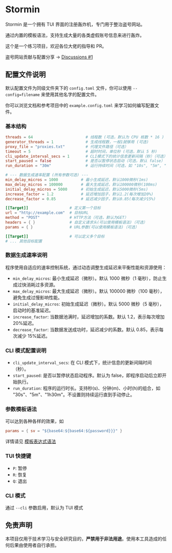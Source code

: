 # Stormin

Stormin 是一个拥有 TUI 界面的注册轰炸机，专门用于整治盗号网站。

通过内置的模板语法，支持生成大量的各类虚假账号信息来进行轰炸。

这个是一个练习项目，欢迎各位大佬的指导和 PR。

盗号网站贡献与配置分享 -> [Discussions #1](https://github.com/Noctiro/stormin/discussions/1)

## 配置文件说明

默认配置文件为同级文件夹下的 `config.toml` 文件，你可以使用 `--config=filename` 来使用其他名字的配置文件。

你可以浏览文档和参考项目中的 `example.config.toml` 来学习如何编写配置文件。

### 基本结构

```toml
threads = 64                       # 线程数 (可选，默认为 CPU 核数 * 16 )
generator_threads = 1              # 生成线程数，一般1就够用 (可选)
proxy_file = "proxies.txt"         # 代理文件路径（可选）
timeout = 5                        # 超时时间，单位秒 (可选，默认 5 秒)
cli_update_interval_secs = 1       # CLI模式下的统计信息更新间隔（秒）（可选）
start_paused = false               # 是否以暂停状态启动（可选，默认 false）
run_duration = "30m"               # 运行持续时间（可选，如 "10s", "5m", "1h"）

# --- 数据生成速率配置 (所有参数可选) ---
min_delay_micros = 1000          # 最小生成延迟，默认1000微秒(1ms)
max_delay_micros = 100000        # 最大生成延迟，默认100000微秒(100ms)
initial_delay_micros = 5000      # 初始生成延迟，默认5000微秒(5ms)
increase_factor = 1.2            # 延迟增加因子，默认1.2(每次增加20%)
decrease_factor = 0.85           # 延迟减少因子，默认0.85(每次减少15%)

[[Target]]                  # 定义第一个目标
url = "http://example.com"  # 目标URL
method = "POST"             # HTTP方法（可选，默认为GET）
headers = { }               # 自定义请求头(可以使用模板语法)（可选）
params = { }                # URL参数(可以使用模板语法)（可选）

[[Target]]                  # 可以定义多个目标
# ... 其他目标配置
```

### 数据生成速率说明

程序使用自适应的速率控制系统，通过动态调整生成延迟来平衡性能和资源使用：

- `min_delay_micros`: 最小生成延迟（微秒）。默认 1000 微秒（1 毫秒），防止生成过快消耗过多资源。
- `max_delay_micros`: 最大生成延迟（微秒）。默认 100000 微秒（100 毫秒），避免生成过慢影响性能。
- `initial_delay_micros`: 初始生成延迟（微秒）。默认 5000 微秒（5 毫秒），启动时的基准延迟。
- `increase_factor`: 当数据池满时，延迟增加的系数。默认 1.2，表示每次增加 20%延迟。
- `decrease_factor`: 当数据发送成功时，延迟减少的系数。默认 0.85，表示每次减少 15%延迟。

### CLI 模式配置说明

- `cli_update_interval_secs`: 在 CLI 模式下，统计信息的更新间隔时间（秒）。
- `start_paused`: 是否以暂停状态启动程序。默认为 false，即程序启动后立即开始执行。
- `run_duration`: 程序的运行时长。支持秒(s)、分钟(m)、小时(h)的组合，如 "30s"、"5m"、"1h30m"。不设置则持续运行直到手动停止。

### 参数模板语法

可以达到各种各样的效果，如

```toml
params = { sv = "${base64:${base64:${password}}}" }
```

详情请见 [模板表达式语法](grammar.md)

### TUI 快捷键

- `P`: 暂停
- `R`: 恢复
- `Q`: 退出

### CLI 模式

通过 `--cli` 参数启用，默认为 TUI 模式

## 免责声明

本项目仅用于技术学习与安全研究目的，**严禁用于非法用途**。使用本工具造成的任何后果由使用者自行承担。
